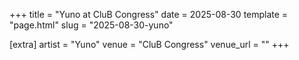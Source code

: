 +++
title = "Yuno at CluB Congress"
date = 2025-08-30
template = "page.html"
slug = "2025-08-30-yuno"

[extra]
artist = "Yuno"
venue = "CluB Congress"
venue_url = ""
+++
